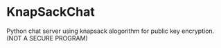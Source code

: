 # KnapSackChat
Python chat server using knapsack alogorithm for public key encryption.(NOT A SECURE PROGRAM)
